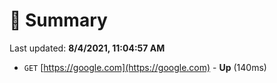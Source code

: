 # 📖 Summary
Last updated: **8/4/2021, 11:04:57 AM**

- `GET` [https://google.com](https://google.com) - **Up** (140ms)
